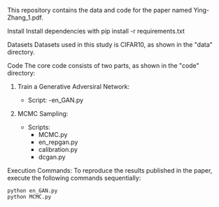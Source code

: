 This repository contains the data and code for the paper named Ying-Zhang_1.pdf.

Install
Install dependencies with pip install -r requirements.txt

Datasets
Datasets used in this study is CIFAR10, as shown in the "data" directory.

Code
The core code consists of two parts, as shown in the "code" directory:

1. Train a Generative Adversiral Network:
   - Script: 
	-en_GAN.py

2. MCMC Sampling:
   - Scripts:
     - MCMC.py
     - en_repgan.py
     - calibration.py
     - dcgan.py


Execution Commands:
To reproduce the results published in the paper, execute the following commands sequentially:
```
python en_GAN.py
python MCMC.py
```